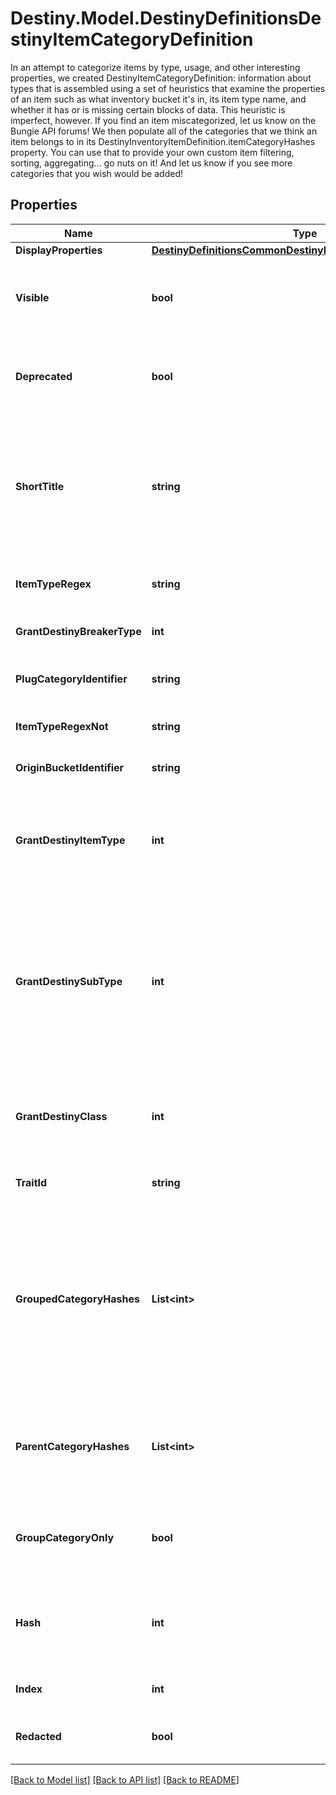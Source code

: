 # Destiny.Model.DestinyDefinitionsDestinyItemCategoryDefinition
In an attempt to categorize items by type, usage, and other interesting properties, we created DestinyItemCategoryDefinition: information about types that is assembled using a set of heuristics that examine the properties of an item such as what inventory bucket it's in, its item type name, and whether it has or is missing certain blocks of data.  This heuristic is imperfect, however. If you find an item miscategorized, let us know on the Bungie API forums!  We then populate all of the categories that we think an item belongs to in its DestinyInventoryItemDefinition.itemCategoryHashes property. You can use that to provide your own custom item filtering, sorting, aggregating... go nuts on it! And let us know if you see more categories that you wish would be added!

## Properties

Name | Type | Description | Notes
------------ | ------------- | ------------- | -------------
**DisplayProperties** | [**DestinyDefinitionsCommonDestinyDisplayPropertiesDefinition**](DestinyDefinitionsCommonDestinyDisplayPropertiesDefinition.md) |  | [optional] 
**Visible** | **bool** | If True, this category should be visible in UI. Sometimes we make categories that we don&#39;t think are interesting externally. It&#39;s up to you if you want to skip on showing them. | [optional] 
**Deprecated** | **bool** | If True, this category has been deprecated: it may have no items left, or there may be only legacy items that remain in it which are no longer relevant to the game. | [optional] 
**ShortTitle** | **string** | A shortened version of the title. The reason why we have this is because the Armory in German had titles that were too long to display in our UI, so these were localized abbreviated versions of those categories. The property still exists today, even though the Armory doesn&#39;t exist for D2... yet. | [optional] 
**ItemTypeRegex** | **string** | The janky regular expression we used against the item type to try and discern whether the item belongs to this category. | [optional] 
**GrantDestinyBreakerType** | **int** | If the item in question has this category, it also should have this breaker type. | [optional] 
**PlugCategoryIdentifier** | **string** | If the item is a plug, this is the identifier we expect to find associated with it if it is in this category. | [optional] 
**ItemTypeRegexNot** | **string** | If the item type matches this janky regex, it does *not* belong to this category. | [optional] 
**OriginBucketIdentifier** | **string** | If the item belongs to this bucket, it does belong to this category. | [optional] 
**GrantDestinyItemType** | **int** | If an item belongs to this category, it will also receive this item type. This is now how DestinyItemType is populated for items: it used to be an even jankier process, but that&#39;s a story that requires more alcohol. | [optional] 
**GrantDestinySubType** | **int** | If an item belongs to this category, it will also receive this subtype enum value.  I know what you&#39;re thinking - what if it belongs to multiple categories that provide sub-types?  The last one processed wins, as is the case with all of these \&quot;grant\&quot; enums. Now you can see one reason why we moved away from these enums... but they&#39;re so convenient when they work, aren&#39;t they? | [optional] 
**GrantDestinyClass** | **int** | If an item belongs to this category, it will also get this class restriction enum value.  See the other \&quot;grant\&quot;-prefixed properties on this definition for my color commentary. | [optional] 
**TraitId** | **string** | The traitId that can be found on items that belong to this category. | [optional] 
**GroupedCategoryHashes** | **List&lt;int&gt;** | If this category is a \&quot;parent\&quot; category of other categories, those children will have their hashes listed in rendering order here, and can be looked up using these hashes against DestinyItemCategoryDefinition.  In this way, you can build up a visual hierarchy of item categories. That&#39;s what we did, and you can do it too. I believe in you. Yes, you, Carl.  (I hope someone named Carl reads this someday) | [optional] 
**ParentCategoryHashes** | **List&lt;int&gt;** | All item category hashes of \&quot;parent\&quot; categories: categories that contain this as a child through the hierarchy of groupedCategoryHashes. It&#39;s a bit redundant, but having this child-centric list speeds up some calculations. | [optional] 
**GroupCategoryOnly** | **bool** | If true, this category is only used for grouping, and should not be evaluated with its own checks. Rather, the item only has this category if it has one of its child categories. | [optional] 
**Hash** | **int** | The unique identifier for this entity. Guaranteed to be unique for the type of entity, but not globally.  When entities refer to each other in Destiny content, it is this hash that they are referring to. | [optional] 
**Index** | **int** | The index of the entity as it was found in the investment tables. | [optional] 
**Redacted** | **bool** | If this is true, then there is an entity with this identifier/type combination, but BNet is not yet allowed to show it. Sorry! | [optional] 

[[Back to Model list]](../README.md#documentation-for-models) [[Back to API list]](../README.md#documentation-for-api-endpoints) [[Back to README]](../README.md)

